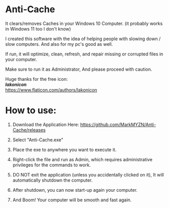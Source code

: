 # Anti-Cache
It clears/removes Caches in your Windows 10 Computer. (it probably works in Windows 11 too I don't know)

I created this software with the idea of helping people with slowing down / slow computers. And also for my pc's good as well.

If run, it will optimize, clean, refresh, and repair missing or corrupted files in your computer.

Make sure to run it as Administrator, And please proceed with caution.

Huge thanks for the free icon: <br>
**_lakonicon_** <br>
https://www.flaticon.com/authors/lakonicon

# How to use:

1. Download the Application Here:
https://github.com/MarkMYZN/Anti-Cache/releases

2. Select "Anti-Cache.exe"

3. Place the exe to anywhere you want to execute it.

4. Right-click the file and run as Admin, which requires administrative privileges for the commands to work.

5. DO NOT exit the application (unless you accidentally clicked on it), It will automatically shutdown the computer.

6. After shutdown, you can now start-up again your computer.

7. And Boom! Your computer will be smooth and fast again.
